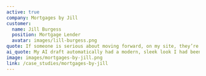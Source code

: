 ```yaml
---
active: true
company: Mortgages by Jill
customer:
  name: Jill Burgess
  position: Mortgage Lender
  avatar: images/lill-burgess.png
quote: If someone is serious about moving forward, on my site, they’re only a click away. B12 provides the best ROI for a small business owner.
ai_quote: My AI draft automatically had a modern, sleek look I had been working toward but hadn’t achieved with my previous website.
image: images/mortgages-by-jill.png
link: /case_studies/mortgages-by-jill
---
```

